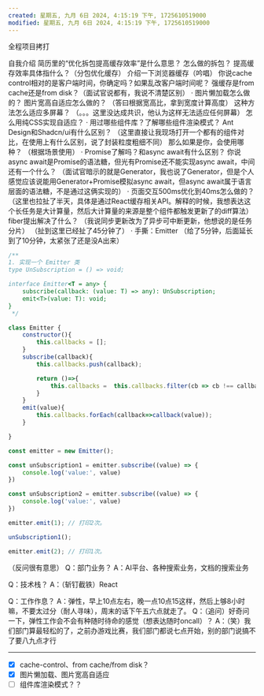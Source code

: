 ```yaml
---
created: 星期五, 九月 6日 2024, 4:15:19 下午, 1725610519000
modified: 星期五, 九月 6日 2024, 4:15:19 下午, 1725610519000
---
```



全程项目拷打

自我介绍
简历里的“优化拆包提高缓存效率”是什么意思？
怎么做的拆包？
提高缓存效率具体指什么？（分包优化缓存）
介绍一下浏览器缓存（吟唱）
你说cache control相对的是客户端时间，你确定吗？如果乱改客户端时间呢？
强缓存是from cache还是from disk？（面试官说都有，我说不清楚区别）
·
图片懒加载怎么做的？
图片宽高自适应怎么做的？
（答曰根据宽高比，拿到宽度计算高度）
这种方法怎么适应多屏幕？
（。。。这里没达成共识，他认为这样无法适应任何屏幕）
怎么用纯CSS实现自适应？
·
用过哪些组件库？了解哪些组件渲染模式？
Ant Design和Shadcn/ui有什么区别？
（这里直接让我现场打开一个都有的组件对比，在使用上有什么区别，说了封装粒度粗细不同）
那么如果是你，会使用哪种？
（根据场景使用）
·
Promise了解吗？和async await有什么区别？
你说async await是Promise的语法糖，但光有Promise还不能实现async await，中间还有一个什么？
（面试官暗示的就是Generator，我也说了Generator，但是个人感觉应该说能用Generator+Promise模拟async await，但async await属于语言层面的语法糖，不是通过这俩实现的）
·
页面交互500ms优化到40ms怎么做的？
（这里也拉扯了半天，具体是通过React缓存相关API。解释的时候，我想表达这个长任务是大计算量，然后大计算量的来源是整个组件都触发更新了的diff算法）
fiber提出解决了什么？
（我说同步更新改为了异步可中断更新，他想说的是任务分片）
（扯到这里已经扯了45分钟了）
·
手撕：Emitter
（给了5分钟，后面延长到了10分钟，太紧张了还是没A出来）
```js
/**
1. 实现一个 Emitter 类
type UnSubscription = () => void;

interface Emitter<T = any> {
    subscribe(callback: (value: T) => any): UnSubscription;
    emit<T>(value: T): void;
}
 */

class Emitter {
    constructor(){
        this.callbacks = [];
    }
    subscribe(callback){
        this.callbacks.push(callback);

        return ()=>{
            this.callbacks =  this.callbacks.filter(cb => cb !== callback);
        }
    }
    emit(value){
        this.callbacks.forEach(callback=>callback(value));
    }

}

const emitter = new Emitter();

const unSubscription1 = emitter.subscribe((value) => {
    console.log('value:', value)
})

const unSubscription2 = emitter.subscribe((value) => {
    console.log('value:', value)
})

emitter.emit(1); // 打印2次。

unSubscription1();

emitter.emit(2); // 打印1次。
```

（反问很有意思）
Q：部门业务？
A：AI平台、各种搜索业务，文档的搜索业务

Q：技术栈？
A：（斩钉截铁）React

Q：工作作息？
A：弹性，早上10点左右，晚一点10点15这样，然后上够8小时嘛，不要太过分（耐人寻味），周末的话下午五六点就走了。
Q：（追问）好奇问一下，弹性工作会不会有种随时待命的感觉（想表达随时oncall）？
A：（笑）我们部门算最轻松的了，之前办游戏比赛，我们部门都说七点开始，别的部门说搞不了要八九点才行

---

- [x] cache-control、from cache/from disk？
- [x] 图片懒加载、图片宽高自适应
- [ ] 组件库渲染模式？？